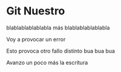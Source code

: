 # Git Nuestro


blablablablablabla
más blablablablablabla

Voy a provocar un error

Esto provoca otro fallo distinto
bua bua bua


Avanzo un poco más la escritura
